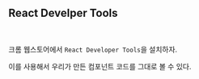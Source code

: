 ## React Develper Tools

<br>

크롬 웹스토어에서 `React Developer Tools`을 설치하자.

이를 사용해서 우리가 만든 컴포넌트 코드를 그대로 볼 수 있다.

<img scr="https://user-images.githubusercontent.com/62600984/122675663-75f3f300-d215-11eb-8681-9bce390e41d4.png" width=700>
